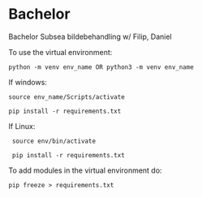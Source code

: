 # Bachelor
Bachelor Subsea bildebehandling w/ Filip, Daniel

To use the virtual environment:
  
    python -m venv env_name OR python3 -m venv env_name
  
  If windows:
  
    source env_name/Scripts/activate
    
    pip install -r requirements.txt
    
   If Linux:
   
     source env/bin/activate
     
     pip install -r requirements.txt
     
 To add modules in the virtual environment do:
 
    pip freeze > requirements.txt
    
